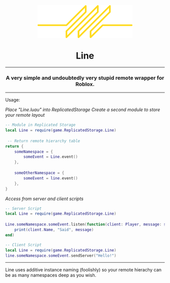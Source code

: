 <div align="center">
	<img align="center" src="./media/lineLogo.png" width=300>

# Line
---
### A very simple and undoubtedly very stupid remote wrapper for Roblox.
---
</div>

Usage:

*Place "Line.luau" into ReplicatedStorage*
*Create a second module to store your remote layout*
```lua
-- Module in Replicated Storage
local Line = require(game.ReplicatedStorage.Line)

 -- Return remote hierarchy table
return {
	someNamespace = {
		someEvent = Line.event()
	},

	someOtherNamespace = {
		someEvent = line.event()
	},
}
```

*Access from server and client scripts*
```lua
-- Server Script
local Line = require(game.ReplicatedStorage.Line)

Line.someNamespace.someEvent.listen(function(client: Player, message: string)
	print(client.Name, "Said", message)
end)
```
```lua
-- Client Script
local Line = require(game.ReplicatedStorage.Line)
line.someNamespace.someEvent.sendServer("Hello!")
```
---

Line uses additive instance naming (foolishly) so your remote hierachy can be as many namespaces deep as you wish.
